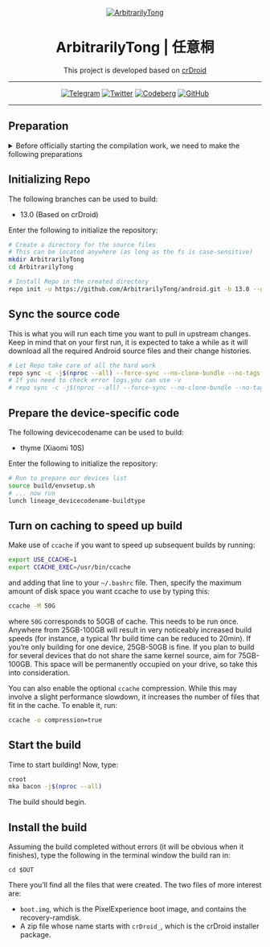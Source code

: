 <!-- The badge template is from https://ileriayo.github.io/markdown-badges/ -->
<div align = center>

[![ArbitrarilyTong](https://github.com/ArbitrarilyTong/.github/raw/main/github_banner_2.png)][website]

<h1>ArbitrarilyTong | 任意桐</h1>

This project is developed based on [crDroid][crd]

---

[![Telegram](https://img.shields.io/badge/Telegram-2CA5E0?style=for-the-badge&logo=telegram&logoColor=white)][telegram]
[![Twitter](https://img.shields.io/badge/Twitter-%231DA1F2.svg?style=for-the-badge&logo=Twitter&logoColor=white)][twitter]
[![Codeberg](https://img.shields.io/badge/Codeberg-2185D0?style=for-the-badge&logo=Codeberg&logoColor=white)][codeberg]
[![GitHub](https://img.shields.io/badge/Devices-%23121011.svg?style=for-the-badge&logo=github&logoColor=white)][devices]

---
</div>

## Preparation

<details>
<summary>Before officially starting the compilation work, we need to make the following preparations</summary>

### 1. Installing dependencies

Several packages are needed in order to build crDroid.

For `Ubuntu`:

```sh
sudo apt install bc bison build-essential ccache curl flex g++-multilib gcc-multilib git git-lfs gnupg gperf imagemagick lib32ncurses5-dev lib32readline-dev lib32z1-dev liblz4-tool libncurses5 libncurses5-dev libsdl1.2-dev libssl-dev libwxgtk3.0-gtk3-dev libxml2 libxml2-utils lzop pngcrush rsync schedtool squashfs-tools xsltproc zip zlib1g-dev
```

For `ArchLinux`:

```sh
yay -S aosp-devel lineageos-devel
```

For other distributions, please go online and find the relevant packages yourself.

### 2. Get repo

[Repo](http://source.android.com/source/developing.html) is a tool provided by Google that
simplifies using [Git](http://git-scm.com/book) in the context of the Android source.

On all distributions, you can get the `repo` from the command line by executing:

```bash
# Make a directory where Repo will be stored and add it to the path
mkdir ~/bin
PATH=~/bin:$PATH

# Download Repo itself
curl https://storage.googleapis.com/git-repo-downloads/repo > ~/bin/repo

# Make Repo executable
chmod a+x ~/bin/repo
```

For `ArchLinux`, you can also install via `yay`:

```sh
yay -S repo
```
</details>



## Initializing Repo

The following branches can be used to build:

- 13.0 (Based on crDroid)

Enter the following to initialize the repository:

```bash
# Create a directory for the source files
# This can be located anywhere (as long as the fs is case-sensitive)
mkdir ArbitrarilyTong
cd ArbitrarilyTong

# Install Repo in the created directory
repo init -u https://github.com/ArbitrarilyTong/android.git -b 13.0 --git-lfs
```

## Sync the source code

This is what you will run each time you want to pull in upstream changes. Keep in mind that on your
first run, it is expected to take a while as it will download all the required Android source files
and their change histories.

```bash
# Let Repo take care of all the hard work
repo sync -c -j$(nproc --all) --force-sync --no-clone-bundle --no-tags
# If you need to check error logs,you can use -v
# repo sync -c -j$(nproc --all) --force-sync --no-clone-bundle --no-tags -v
```

## Prepare the device-specific code

The following devicecodename can be used to build:

- thyme (Xiaomi 10S)

Enter the following to initialize the repository:

```bash
# Run to prepare our devices list
source build/envsetup.sh
# ... now run
lunch lineage_devicecodename-buildtype
```

## Turn on caching to speed up build

Make use of `ccache` if you want to speed up subsequent builds by running:

```sh
export USE_CCACHE=1
export CCACHE_EXEC=/usr/bin/ccache
```

and adding that line to your `~/.bashrc` file. Then, specify the maximum amount of disk space you want ccache to use by typing this:

```sh
ccache -M 50G
```

where `50G` corresponds to 50GB of cache. This needs to be run once. Anywhere from 25GB-100GB will result in very noticeably increased build speeds (for instance, a typical 1hr build time can be reduced to 20min). If you’re only building for one device, 25GB-50GB is fine. If you plan to build for several devices that do not share the same kernel source, aim for 75GB-100GB. This space will be permanently occupied on your drive, so take this into consideration.

You can also enable the optional `ccache` compression. While this may involve a slight performance slowdown, it increases the number of files that fit in the cache. To enable it, run:

```sh
ccache -o compression=true
```

## Start the build

Time to start building! Now, type:

```sh
croot
mka bacon -j$(nproc --all)
```

The build should begin.

## Install the build

Assuming the build completed without errors (it will be obvious when it finishes), type the following in the terminal window the build ran in:

```SH
cd $OUT
```

There you’ll find all the files that were created. The two files of more interest are:

- `boot.img`, which is the PixelExperience boot image, and contains the recovery-ramdisk.
- A zip file whose name starts with `crDroid_`, which is the crDroid installer package.

<!-- reference infos -->
[crd]: https://github.com/crdroidandroid
<!-- project infos -->
[website]: https://arbitrarilytong.win
[telegram]: https://t.me/ArbitrarilyTong
[twitter]: https://twitter.com/Ninni_kiri_jp
[codeberg]: https://codeberg.org/ArbitrarilyTong
[devices]: https://github.com/ArbitrarilyTong-Devices
[manifest]: https://github.com/ArbitrarilyTong/android